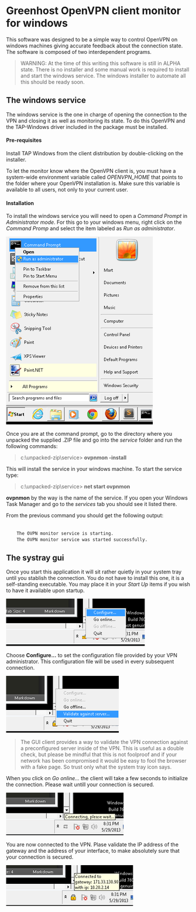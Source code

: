 # Greenhost OpenVPN client monitor for windows

This software was designed to be a simple way to control OpenVPN on windows machines
giving accurate feedback about the connection state. The software is composed of two
interdependent programs.

> WARNING: At the time of this writing this software is still in ALPHA state.
> There is no installer and some manual work is required to install and start the 
> windows service. The windows installer to automate all this should be ready soon.

## The windows service

The windows service is the one in charge of opening the connection to the VPN and closing it as well as monitoring its state. To do this OpenVPN and the TAP-Windows driver included in the package must be installed.

#### Pre-requisites
Install TAP Windows from the client distribution by double-clicking on the installer.

To let the monitor know where the OpenVPN client is, you must have a system-wide environment variable called *OPENVPN_HOME* that points to the folder where your OpenVPN installation is. Make sure this variable is available to all users, not only to your current user.

#### Installation
To install the windows service you will need to open a *Command Prompt* in *Administrator mode*. For this go to your windows menu, right click on the *Command Promp* and select the item labeled as *Run as administrator*.

![illustration1](res/run_as_admin.png "Run as admin")

Once you are at the command prompt, go to the directory where you unpacked the supplied .ZIP file and go into the *service* folder and run the following commands:

> c:\unpacked-zip\service> **ovpnmon -install**

This will install the service in your windows machine. To start the service type:

> c:\unpacked-zip\service> **net start ovpnmon**

**ovpnmon** by the way is the name of the service. If you open your Windows Task Manager and go to the *services* tab you should see it listed there.

From the previous command you should get the following output:

<code>
	The OVPN monitor service is starting.
	The OVPN monitor service was started successfully.
</code>

## The systray gui

Once you start this application it will sit rather quietly in your system tray until you stablish the connection. You do not have to install this one, it is a self-standing executable. You may place it in your *Start Up* items if you wish to have it available upon startup.

![illustration2](res/configure.png "Configure the VPN client")

Choose **Configure...** to set the configuration file provided by your VPN administrator. This configuration file will be used in every subsequent connection.

![illustration3](res/validate.png "Validate your connection against a server within the VPN network")

> The GUI client provides a way to validate the VPN connection against a preconfigured server 
> inside of the VPN. This is useful as a double check, but please be mindful that this is not 
> foolproof and if your network has been compromised it would be easy to fool the browser with a 
> fake page. So trust only what the system tray icon says.

When you click on *Go online...* the client will take a few seconds to initialize the connection. Please wait untill your connection is secured.

![illustration4](res/connecting.png "Opening the connection to the VPN takes a few seconds")

You are now connected to the VPN. Plase validate the IP address of the gateway and the address of your interface, to make absolutely sure that your connection is secured.

![illustration5](res/connected.png "You are now connected to the VPN")
